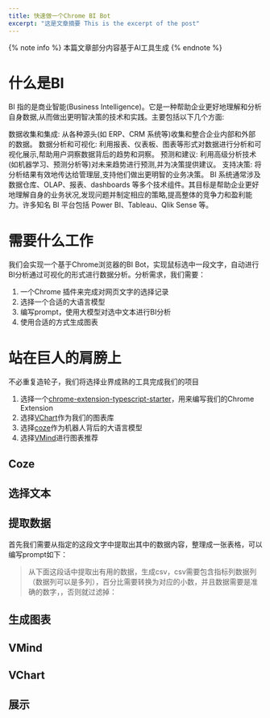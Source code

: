 ```yaml
---
title: 快速做一个Chrome BI Bot
excerpt: "这是文章摘要 This is the excerpt of the post"
---
```

{% note info  %}
本篇文章部分内容基于AI工具生成
{% endnote %}
# 什么是BI
BI 指的是商业智能(Business Intelligence)。它是一种帮助企业更好地理解和分析自身数据,从而做出更明智决策的技术和实践。主要包括以下几个方面:

数据收集和集成: 从各种源头(如 ERP、CRM 系统等)收集和整合企业内部和外部的数据。
数据分析和可视化: 利用报表、仪表板、图表等形式对数据进行分析和可视化展示,帮助用户洞察数据背后的趋势和洞察。
预测和建议: 利用高级分析技术(如机器学习、预测分析等)对未来趋势进行预测,并为决策提供建议。
支持决策: 将分析结果有效地传达给管理层,支持他们做出更明智的业务决策。
BI 系统通常涉及数据仓库、OLAP、报表、dashboards 等多个技术组件。其目标是帮助企业更好地理解自身的业务状况,发现问题并制定相应的策略,提高整体的竞争力和盈利能力。许多知名 BI 平台包括 Power BI、Tableau、Qlik Sense 等。

# 需要什么工作
我们会实现一个基于Chrome浏览器的BI Bot，实现鼠标选中一段文字，自动进行BI分析通过可视化的形式进行数据分析。分析需求，我们需要：
1. 一个Chrome 插件来完成对网页文字的选择记录
2. 选择一个合适的大语言模型
3. 编写prompt，使用大模型对选中文本进行BI分析
4. 使用合适的方式生成图表

# 站在巨人的肩膀上
不必重复造轮子，我们将选择业界成熟的工具完成我们的项目
1. 选择一个[chrome-extension-typescript-starter](https://github.com/chibat/chrome-extension-typescript-starter)，用来编写我们的Chrome Extension
2. 选择[VChart](https://visactor.io/vchart)作为我们的图表库
3. 选择[coze](https://www.coze.com/)作为机器人背后的大语言模型
4. 选择[VMind](https://visactor.io/vmind)进行图表推荐

## Coze



## 选择文本

## 提取数据
首先我们需要从指定的这段文字中提取出其中的数据内容，整理成一张表格，可以编写prompt如下：

> 从下面这段话中提取出有用的数据，生成csv，csv需要包含指标列数据列（数据列可以是多列），百分比需要转换为对应的小数，并且数据需要是准确的数字，，否则就过滤掉：

## 生成图表
## VMind
## VChart

## 展示
